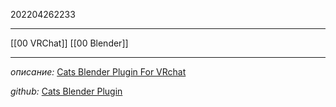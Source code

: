 202204262233
***
[[00 VRChat]] [[00 Blender]]
***
*описание:*
[Cats Blender Plugin For VRchat](https://vrchatguide.com/cats-blender-plugin-for-vrchat/)

*github:*
[Cats Blender Plugin](https://github.com/absolute-quantum/cats-blender-plugin)